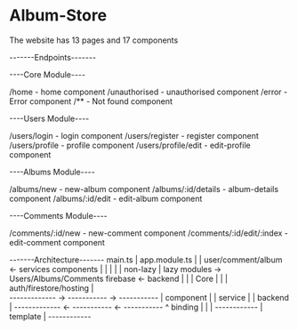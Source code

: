 # Album-Store

The website has 13 pages and 17 components

-------Endpoints-------

----Core Module----

/home - home component
/unauthorised - unauthorised component
/error - Error component
/** - Not found component

----Users Module----

/users/login - login component
/users/register - register component
/users/profile - profile component
/users/profile/edit - edit-profile component

----Albums Module----

/albums/new - new-album component
/albums/:id/details - album-details component
/albums/:id/edit - edit-album component

----Comments Module----

/comments/:id/new - new-comment component
/comments/:id/edit/:index - edit-comment component

-------Architecture-------
                                   main.ts
                                      |
                                app.module.ts
							    |           |
   user/comment/album <- services	        components
						    |               |    |    |
							|	   	 non-lazy	 |	 lazy modules -> Users/Albums/Comments
		    firebase  <- backend  	       |     |
				|				    	  Core   |
				|				  		         |
	   auth/firestore/hosting	  				 |		             
                                            -------------  ->  -----------  ->  -----------
						                   |  component  |    |  service  |    |  backend  |
						                    -------------  <-  -----------  <-  -----------
										     ^ binding |
										     |         |
											------------
										   |  template  |
											------------
											
												